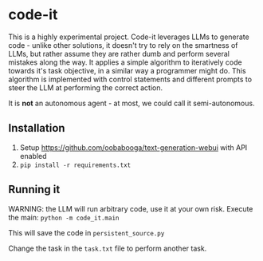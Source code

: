 # code-it

This is a highly experimental project. Code-it leverages LLMs to generate code - unlike other solutions, it doesn't try to rely on the smartness of LLMs, but rather assume they are rather dumb and perform several mistakes along the way. It applies a simple algorithm to iteratively code towards it's task objective, in a similar way a programmer might do. This algorithm is implemented with control statements and different prompts to steer the LLM at performing the correct action.

It is **not** an autonomous agent - at most, we could call it semi-autonomous.


## Installation

1. Setup https://github.com/oobabooga/text-generation-webui with API enabled
2. `pip install -r requirements.txt`

## Running it

WARNING: the LLM will run arbitrary code, use it at your own risk.
Execute the main:
`python -m code_it.main`

This will save the code in `persistent_source.py`


Change the task in the `task.txt` file to perform another task.


